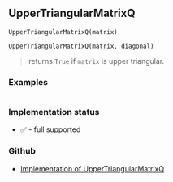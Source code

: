 ## UpperTriangularMatrixQ

```
UpperTriangularMatrixQ(matrix)
```

```
UpperTriangularMatrixQ(matrix, diagonal)
```

> returns `True` if `matrix` is upper triangular.

### Examples

```

```






### Implementation status

* &#x2705; - full supported

### Github

* [Implementation of UpperTriangularMatrixQ](https://github.com/axkr/symja_android_library/blob/master/symja_android_library/matheclipse-core/src/main/java/org/matheclipse/core/builtin/PredicateQ.java#L1537) 
